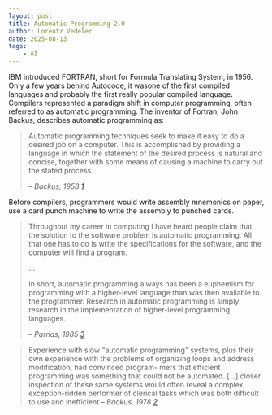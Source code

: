 ```yaml
---
layout: post
title: Automatic Programming 2.0
author: Lorentz Vedeler
date: 2025-08-13
tags:   
    - AI
---
```


IBM introduced FORTRAN, short for Formula Translating System, in 1956. Only a
few years behind Autocode, it wasone of the first compiled languages and
probably the first really popular compiled language. Compilers represented a
paradigm shift in computer programming, often referred to as automatic
programming. The inventor of Fortran, John Backus, describes automatic
programming as:

> Automatic programming techniques seek to make it easy to do a desired job
> on a computer. This is accomplished by providing a language in which the
> statement of the desired process is natural and concise, together with some
> means of causing a machine to carry out the stated process.
>
> &ndash; <cite>Backus, 1958 [1]</cite>

Before compilers, programmers would write assembly mnemonics on paper, use a
card punch machine to write the assembly to punched cards.

> Throughout my career in computing I have heard people claim that the solution to
> the software problem is automatic programming. All that one has to do is write
> the specifications for the software, and the computer will find a program.
>
> &hellip;
>
> In short, automatic programming always has been a euphemism for programming with
> a higher-level language than was then available to the programmer. Research in
> automatic programming is simply research in the implementation of higher-level
> programming languages.
>
> &ndash; <cite>Parnas, 1985 [3]</cite>

> Experience with slow "automatic programming" systems, plus their own
> experience with the problems of organizing loops and address modification, had
> convinced program- mers that efficient programming was something that could
> not be automated. [&hellip;] closer inspection of these same systems would
> often reveal a complex, exception-ridden performer of clerical tasks which was
> both difficult to use and inefficient &ndash; <cite>Backus, 1978 [2]</cite>


[1]: https://dl.acm.org/doi/10.1145/800025.1198345
[2]: https://www.softwarepreservation.org/projects/FORTRAN/paper/Backus-AutomaticProgramming-1958.pdf
[3]: https://web.stanford.edu/class/cs99r/readings/parnas1.pdf